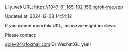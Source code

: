 Lily_web URL: https://1047-61-165-102-156.ngrok-free.app

Updated at: 2024-12-08 14:54:12

If you cannot open this URL, the server might be down.

Please contact: 

goley04@foxmail.com Or Wechat:GL_yeaH